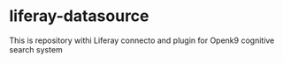 # liferay-datasource
This is repository withi Liferay connecto and plugin for Openk9 cognitive search system
